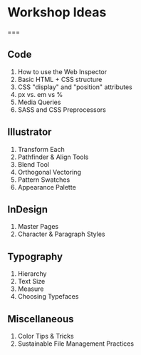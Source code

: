 # Workshop Ideas
===


## Code

1. How to use the Web Inspector
2. Basic HTML + CSS structure
3. CSS "display" and "position" attributes
4. px vs. em vs %
5. Media Queries
6. SASS and CSS Preprocessors


## Illustrator

1. Transform Each
2. Pathfinder & Align Tools
3. Blend Tool
4. Orthogonal Vectoring
5. Pattern Swatches
6. Appearance Palette


## InDesign

1. Master Pages
2. Character & Paragraph Styles


## Typography

1. Hierarchy
2. Text Size
3. Measure
4. Choosing Typefaces


## Miscellaneous

1. Color Tips & Tricks
2. Sustainable File Management Practices